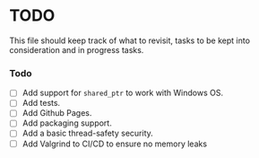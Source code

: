 # TODO

This file should keep track of what to revisit, tasks to be kept into consideration and in progress tasks.

### Todo

- [ ] Add support for ``shared_ptr`` to work with Windows OS.
- [ ] Add tests.
- [ ] Add Github Pages.
- [ ] Add packaging support.
- [ ] Add a basic thread-safety security.
- [ ] Add Valgrind to CI/CD to ensure no memory leaks
